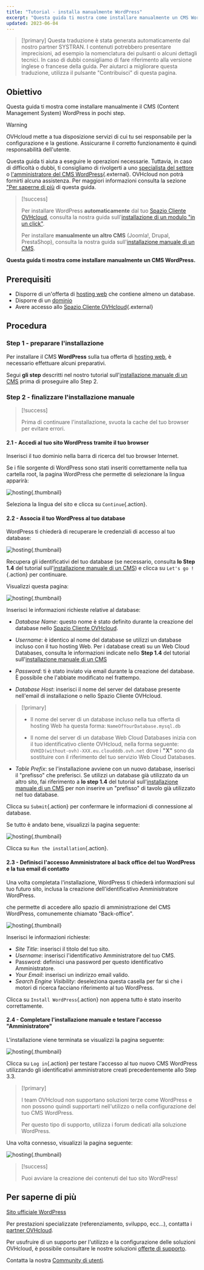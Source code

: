 ```yaml
---
title: "Tutorial - installa manualmente WordPress"
excerpt: "Questa guida ti mostra come installare manualmente un CMS WordPress"
updated: 2023-06-04
---
```


> [!primary]
> Questa traduzione è stata generata automaticamente dal nostro partner SYSTRAN. I contenuti potrebbero presentare imprecisioni, ad esempio la nomenclatura dei pulsanti o alcuni dettagli tecnici. In caso di dubbi consigliamo di fare riferimento alla versione inglese o francese della guida. Per aiutarci a migliorare questa traduzione, utilizza il pulsante "Contribuisci" di questa pagina.
>

## Obiettivo

Questa guida ti mostra come installare manualmente il CMS (Content Management System) WordPress in pochi step.

> [!warning]
>
> OVHcloud mette a tua disposizione servizi di cui tu sei responsabile per la configurazione e la gestione. Assicurarne il corretto funzionamento è quindi responsabilità dell'utente.
> 
> Questa guida ti aiuta a eseguire le operazioni necessarie. Tuttavia, in caso di difficoltà o dubbi, ti consigliamo di rivolgerti a uno [specialista del settore](/links/partner) o [l'amministratore del CMS WordPress](https://wordpress.com/it/support/){.external}. OVHcloud non potrà fornirti alcuna assistenza. Per maggiori informazioni consulta la sezione ["Per saperne di più](#go-further) di questa guida.
>

> [!success]
>
> Per installare WordPress **automaticamente** dal tuo [Spazio Cliente OVHcloud](/links/manager), consulta la nostra guida sull'[installazione di un modulo "in un click"](/pages/web_cloud/web_hosting/cms_install_1_click_modules).
>
> Per installare **manualmente un altro CMS** (Joomla!, Drupal, PrestaShop), consulta la nostra guida sull'[installazione manuale di un CMS](/pages/web_cloud/web_hosting/cms_manual_installation).
>

**Questa guida ti mostra come installare manualmente un CMS WordPress.**

## Prerequisiti

- Disporre di un'offerta di [hosting web](/links/web/hosting) che contiene almeno un database.
- Disporre di un [dominio](/links/web/domains)
- Avere accesso allo [Spazio Cliente OVHcloud](/links/manager){.external}

## Procedura

### Step 1 - preparare l'installazione <a name="step1"></a>

Per installare il CMS **WordPress** sulla tua offerta di [hosting web](/links/web/hosting), è necessario effettuare alcuni preparativi.

Segui **gli step** descritti nel nostro tutorial sull'[installazione manuale di un CMS](/pages/web_cloud/web_hosting/cms_manual_installation) prima di proseguire allo Step 2.

### Step 2 - finalizzare l'installazione manuale <a name="step2"></a>

> [!success]
>
> Prima di continuare l'installazione, svuota la cache del tuo browser per evitare errori.
>

#### 2.1 - Accedi al tuo sito WordPress tramite il tuo browser

Inserisci il tuo dominio nella barra di ricerca del tuo browser Internet.

Se i file sorgente di WordPress sono stati inseriti correttamente nella tua cartella root, la pagina WordPress che permette di selezionare la lingua apparirà:

![hosting](/pages/assets/screens/other/cms/wordpress/installation-select-language.png){.thumbnail}

Seleziona la lingua del sito e clicca su `Continue`{.action}.

#### 2.2 - Associa il tuo WordPress al tuo database

WordPress ti chiederà di recuperare le credenziali di accesso al tuo database:

![hosting](/pages/assets/screens/other/cms/wordpress/installation-start.png){.thumbnail}

Recupera gli identificativi del tuo database (se necessario, consulta **lo Step 1.4** del tutorial sull'[installazione manuale di un CMS](/pages/web_cloud/web_hosting/cms_manual_installation)) e clicca su `Let's go !`{.action} per continuare.

Visualizzi questa pagina:

![hosting](/pages/assets/screens/other/cms/wordpress/installation-config-db.png){.thumbnail}

Inserisci le informazioni richieste relative al database:

- *Database Name*: questo nome è stato definito durante la creazione del database nello [Spazio Cliente OVHcloud](/links/manager).

- *Username*: è identico al nome del database se utilizzi un database incluso con il tuo hosting Web.
Per i database creati su un Web Cloud Databases, consulta le informazioni indicate nello **Step 1.4** del tutorial sull'[installazione manuale di un CMS](/pages/web_cloud/web_hosting/cms_manual_installation)

- *Password*: ti è stato inviato via email durante la creazione del database. È possibile che l'abbiate modificato nel frattempo.

- *Database Host*: inserisci il nome del server del database presente nell'email di installazione o nello Spazio Cliente OVHcloud. 

> [!primary]
> 
> - Il nome del server di un database incluso nella tua offerta di hosting Web ha questa forma: `NameOfYourDatabase.mysql.db` 
>
> - Il nome del server di un database Web Cloud Databases inizia con il tuo identificativo cliente OVHcloud, nella forma seguente: `OVHID(without-ovh)-XXX.eu.cloudddb.ovh.net` dove i **"X"** sono da sostituire con il riferimento del tuo servizio Web Cloud Databases.
>

- *Table Prefix*: se l'installazione avviene con un nuovo database, inserisci il "prefisso" che preferisci. Se utilizzi un database già utilizzato da un altro sito, fai riferimento a **lo step 1.4** del tutorial sull'[installazione manuale di un CMS](/pages/web_cloud/web_hosting/cms_manual_installation) per non inserire un "prefisso" di tavolo già utilizzato nel tuo database.

Clicca su `Submit`{.action} per confermare le informazioni di connessione al database.

Se tutto è andato bene, visualizzi la pagina seguente:

![hosting](/pages/assets/screens/other/cms/wordpress/installation-step-after-db-1.png){.thumbnail}

Clicca su `Run the installation`{.action}.

#### 2.3 - Definisci l'accesso Amministratore al back office del tuo WordPress e la tua email di contatto

Una volta completata l'installazione, WordPress ti chiederà informazioni sul tuo futuro sito, inclusa la creazione dell'identificativo Amministratore WordPress.

che permette di accedere allo spazio di amministrazione del CMS WordPress, comunemente chiamato "Back-office".

![hosting](/pages/assets/screens/other/cms/wordpress/installation-config-admin-user.png){.thumbnail}

Inserisci le informazioni richieste:

- *Site Title*: inserisci il titolo del tuo sito.
- *Username*: inserisci l'identificativo Amministratore del tuo CMS.
- Password: definisci una password per questo identificativo Amministratore.
- *Your Email*: inserisci un indirizzo email valido.
- *Search Engine Visibility*: deseleziona questa casella per far sì che i motori di ricerca facciano riferimento al tuo WordPress.

Clicca su `Install WordPress`{.action} non appena tutto è stato inserito correttamente.

#### 2.4 - Completare l'installazione manuale e testare l'accesso "Amministratore"

L'installazione viene terminata se visualizzi la pagina seguente:

![hosting](/pages/assets/screens/other/cms/wordpress/installation-successfull.png){.thumbnail}

Clicca su `Log in`{.action} per testare l'accesso al tuo nuovo CMS WordPress utilizzando gli identificativi amministratore creati precedentemente allo Step 3.3.

> [!primary]
>
> I team OVHcloud non supportano soluzioni terze come WordPress e non possono quindi supportarti nell'utilizzo o nella configurazione del tuo CMS WordPress.
>
> Per questo tipo di supporto, utilizza i forum dedicati alla soluzione WordPress.
>

Una volta connesso, visualizzi la pagina seguente:

![hosting](/pages/assets/screens/other/cms/wordpress/admin-interface.png){.thumbnail}

> [!success]
>
> Puoi avviare la creazione dei contenuti del tuo sito WordPress!
>

## Per saperne di più <a name="go-further"></a>

[Sito ufficiale WordPress](https://wordpress.org)

Per prestazioni specializzate (referenziamento, sviluppo, ecc...), contatta i [partner OVHcloud](/links/partner).

Per usufruire di un supporto per l'utilizzo e la configurazione delle soluzioni OVHcloud, è possibile consultare le nostre soluzioni [offerte di supporto](/links/support).

Contatta la nostra [Community di utenti](/links/community).